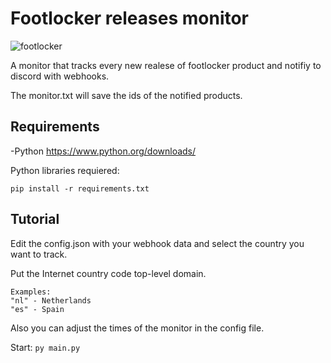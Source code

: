 # Footlocker releases monitor

![footlocker](https://www.footlocker.es/built/232/images/FLEU/logo.svg)

A monitor that tracks every new realese of footlocker product and notifiy to discord with webhooks.

The monitor.txt will save the ids of the notified products.

##  Requirements

-Python <https://www.python.org/downloads/>

Python libraries requiered:
```
pip install -r requirements.txt
```

##  Tutorial

Edit the config.json with your webhook data and select the country you want to track.

Put the Internet country code top-level domain. 
```
Examples: 
"nl" - Netherlands
"es" - Spain
```

Also you can adjust the times of the monitor in the config file.


Start:
`py main.py`
